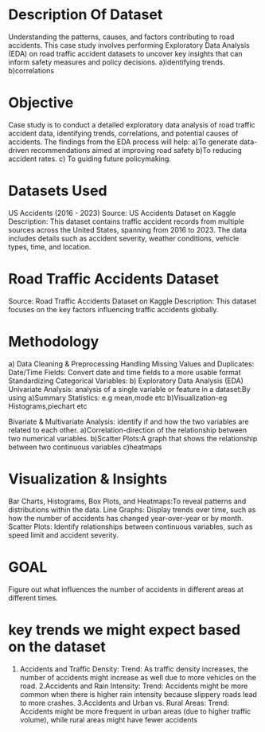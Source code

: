   # Description Of Dataset
   Understanding the patterns, causes, and factors contributing to road accidents.
   This case study involves performing Exploratory Data Analysis (EDA) on road traffic accident datasets to uncover
   key insights that can inform safety measures and policy decisions. 
   a)identifying trends.
   b)correlations


# Objective
  Case study is to conduct a detailed exploratory data analysis of road traffic accident data, identifying trends, correlations, and potential causes of accidents. 
  The findings from the EDA process will help:
  a)To generate data-driven recommendations aimed at improving road safety
  b)To reducing accident rates.
  c) To guiding future policymaking.

# Datasets Used
  US Accidents (2016 - 2023)
  Source: US Accidents Dataset on Kaggle
  Description: This dataset contains traffic accident records from multiple sources across the United States, spanning from 2016 to 2023. The data includes details such as accident severity, weather conditions, vehicle types, time, and location.

# Road Traffic Accidents Dataset
  Source: Road Traffic Accidents Dataset on Kaggle
  Description: This dataset focuses on the key factors influencing traffic accidents globally.
  
# Methodology
a) Data Cleaning & Preprocessing
  Handling Missing Values and Duplicates: 
  Date/Time Fields: Convert date and time fields to a more usable format 
  Standardizing Categorical Variables: 
b) Exploratory Data Analysis (EDA)
  Univariate Analysis: analysis of a single variable or feature in a dataset:By using
    a)Summary Statistics: e.g mean,mode etc
    b)Visualization-eg Histograms,piechart etc

  Bivariate & Multivariate Analysis: identify if and how the two variables are related to each other.
  a)Correlation-direction of the relationship between two numerical variables.
  b)Scatter Plots:A graph that shows the relationship between two continuous variables
  c)heatmaps
  
# Visualization & Insights
Bar Charts, Histograms, Box Plots, and Heatmaps:To reveal patterns and distributions within the data.
Line Graphs: Display trends over time, such as how the number of accidents has changed year-over-year or by month.
Scatter Plots: Identify relationships between continuous variables, such as speed limit and accident severity.

# GOAL
Figure out what influences the number of accidents in different areas at different times.
# key trends we might expect based on the dataset
1. Accidents and Traffic Density:
Trend: As traffic density increases, the number of accidents might increase as well due to more vehicles on the road.
2.Accidents and Rain Intensity:
Trend: Accidents might be more common when there is higher rain intensity because slippery roads lead to more crashes.
3.Accidents and Urban vs. Rural Areas:
Trend: Accidents might be more frequent in urban areas (due to higher traffic volume), while rural areas might have fewer accidents








